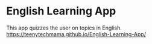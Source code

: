 # English Learning App
 This app quizzes the user on topics in English.
https://teenytechmama.github.io/English-Learning-App/

